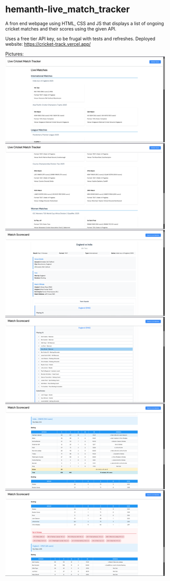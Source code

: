 # hemanth-live_match_tracker
A fron end webpage using HTML, CSS and JS that displays a list of ongoing cricket matches and their scores using the given API.

Uses a free tier API key, so be frugal with tests and refreshes.
Deployed website: https://cricket-track.vercel.app/

Pictures:
![text](<test-pictures/Screenshot from 2025-07-25 12-13-13.png>)
![text](<test-pictures/Screenshot from 2025-07-25 12-13-21.png>)
![text](<test-pictures/Screenshot from 2025-07-25 12-13-29.png>)
![text](<test-pictures/Screenshot from 2025-07-25 12-13-37.png>)
![text](<test-pictures/Screenshot from 2025-07-25 12-13-45.png>)
![text](<test-pictures/Screenshot from 2025-07-25 12-13-50.png>)